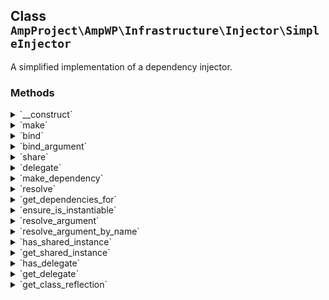 ## Class `AmpProject\AmpWP\Infrastructure\Injector\SimpleInjector`

A simplified implementation of a dependency injector.

### Methods
<details>
<summary>`__construct`</summary>

```php
public __construct( Instantiator $instantiator = null )
```

Instantiate a SimpleInjector object.


</details>
<details>
<summary>`make`</summary>

```php
public make( $interface_or_class, $arguments = array() )
```

Make an object instance out of an interface or class.


</details>
<details>
<summary>`bind`</summary>

```php
public bind( $from, $to )
```

Bind a given interface or class to an implementation.

Note: The implementation can be an interface as well, as long as it can be resolved to an instantiatable class at runtime.


</details>
<details>
<summary>`bind_argument`</summary>

```php
public bind_argument( $interface_or_class, $argument_name, $value )
```

Bind an argument for a class to a specific value.


</details>
<details>
<summary>`share`</summary>

```php
public share( $interface_or_class )
```

Always reuse and share the same instance for the provided interface or class.


</details>
<details>
<summary>`delegate`</summary>

```php
public delegate( $interface_or_class, callable $callable )
```

Delegate instantiation of an interface or class to a callable.


</details>
<details>
<summary>`make_dependency`</summary>

```php
private make_dependency( \AmpProject\AmpWP\Infrastructure\Injector\InjectionChain $injection_chain, $interface_or_class )
```

Make an object instance out of an interface or class.


</details>
<details>
<summary>`resolve`</summary>

```php
private resolve( \AmpProject\AmpWP\Infrastructure\Injector\InjectionChain $injection_chain, $interface_or_class )
```

Recursively resolve an interface to the class it should be bound to.


</details>
<details>
<summary>`get_dependencies_for`</summary>

```php
private get_dependencies_for( \AmpProject\AmpWP\Infrastructure\Injector\InjectionChain $injection_chain, ReflectionClass $reflection, $arguments = array() )
```

Get the array of constructor dependencies for a given reflected class.


</details>
<details>
<summary>`ensure_is_instantiable`</summary>

```php
private ensure_is_instantiable( ReflectionClass $reflection )
```

Ensure that a given reflected class is instantiable.


</details>
<details>
<summary>`resolve_argument`</summary>

```php
private resolve_argument( \AmpProject\AmpWP\Infrastructure\Injector\InjectionChain $injection_chain, $class, ReflectionParameter $parameter, $arguments )
```

Resolve a given reflected argument.


</details>
<details>
<summary>`resolve_argument_by_name`</summary>

```php
private resolve_argument_by_name( $class, ReflectionParameter $parameter, $arguments )
```

Resolve a given reflected argument by its name.


</details>
<details>
<summary>`has_shared_instance`</summary>

```php
private has_shared_instance( $class )
```

Check whether a shared instance exists for a given class.


</details>
<details>
<summary>`get_shared_instance`</summary>

```php
private get_shared_instance( $class )
```

Get the shared instance for a given class.


</details>
<details>
<summary>`has_delegate`</summary>

```php
private has_delegate( $class )
```

Check whether a delegate exists for a given class.


</details>
<details>
<summary>`get_delegate`</summary>

```php
private get_delegate( $class )
```

Get the delegate for a given class.


</details>
<details>
<summary>`get_class_reflection`</summary>

```php
private get_class_reflection( $class )
```

Get the reflection for a class or throw an exception.


</details>
